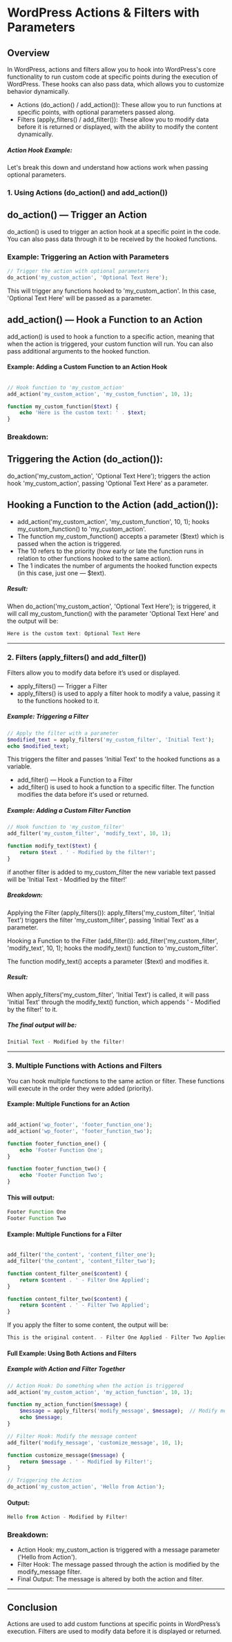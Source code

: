 # WordPress Actions & Filters with Parameters

## Overview

In WordPress, actions and filters allow you to hook into WordPress's core functionality to run custom code at specific points during the execution of WordPress. These hooks can also pass data, which allows you to customize behavior dynamically.

-   Actions (do_action() / add_action()): These allow you to run functions at specific points, with optional parameters passed along.
-   Filters (apply_filters() / add_filter()): These allow you to modify data before it is returned or displayed, with the ability to modify the content dynamically.

##### Action Hook Example:

Let's break this down and understand how actions work when passing optional parameters.

### 1. Using Actions (do_action() and add_action())

## do_action() — Trigger an Action

do_action() is used to trigger an action hook at a specific point in the code. You can also pass data through it to be received by the hooked functions.

### Example: Triggering an Action with Parameters

```php
// Trigger the action with optional parameters
do_action('my_custom_action', 'Optional Text Here');
```

This will trigger any functions hooked to 'my_custom_action'. In this case, 'Optional Text Here' will be passed as a parameter.

## add_action() — Hook a Function to an Action

add_action() is used to hook a function to a specific action, meaning that when the action is triggered, your custom function will run. You can also pass additional arguments to the hooked function.

#### Example: Adding a Custom Function to an Action Hook

```php

// Hook function to 'my_custom_action'
add_action('my_custom_action', 'my_custom_function', 10, 1);

function my_custom_function($text) {
    echo 'Here is the custom text: ' . $text;
}
```

### Breakdown:

## Triggering the Action (do_action()):

do_action('my_custom_action', 'Optional Text Here'); triggers the action hook 'my_custom_action', passing 'Optional Text Here' as a parameter.

## Hooking a Function to the Action (add_action()):

-   add_action('my_custom_action', 'my_custom_function', 10, 1); hooks my_custom_function() to 'my_custom_action'.
-   The function my_custom_function() accepts a parameter ($text) which is passed when the action is triggered.
-   The 10 refers to the priority (how early or late the function runs in relation to other functions hooked to the same action).
-   The 1 indicates the number of arguments the hooked function expects (in this case, just one — $text).

##### Result:

When do_action('my_custom_action', 'Optional Text Here'); is triggered, it will call my_custom_function() with the parameter 'Optional Text Here' and the output will be:

```js
Here is the custom text: Optional Text Here
```

---

### 2. Filters (apply_filters() and add_filter())

Filters allow you to modify data before it’s used or displayed.

-   apply_filters() — Trigger a Filter
-   apply_filters() is used to apply a filter hook to modify a value, passing it to the functions hooked to it.

##### Example: Triggering a Filter

```php
// Apply the filter with a parameter
$modified_text = apply_filters('my_custom_filter', 'Initial Text');
echo $modified_text;
```

This triggers the filter and passes 'Initial Text' to the hooked functions as a variable.

-   add_filter() — Hook a Function to a Filter
-   add_filter() is used to hook a function to a specific filter. The function modifies the data before it's used or returned.

##### Example: Adding a Custom Filter Function

```php
// Hook function to 'my_custom_filter'
add_filter('my_custom_filter', 'modify_text', 10, 1);

function modify_text($text) {
    return $text . ' - Modified by the filter!';
}
```

if another filter is added to my_custom_filter the new variable text passed will be 'Initial Text - Modified by the filter!'

##### Breakdown:

Applying the Filter (apply_filters()): apply_filters('my_custom_filter', 'Initial Text') triggers the filter 'my_custom_filter', passing 'Initial Text' as a parameter.

Hooking a Function to the Filter (add_filter()): add_filter('my_custom_filter', 'modify_text', 10, 1); hooks the modify_text() function to 'my_custom_filter'.

The function modify_text() accepts a parameter ($text) and modifies it.

##### Result:

When apply_filters('my_custom_filter', 'Initial Text') is called, it will pass 'Initial Text' through the modify_text() function, which appends ' - Modified by the filter!' to it.

##### The final output will be:

```js
Initial Text - Modified by the filter!
```

---

### 3. Multiple Functions with Actions and Filters

You can hook multiple functions to the same action or filter. These functions will execute in the order they were added (priority).

#### Example: Multiple Functions for an Action

```php

add_action('wp_footer', 'footer_function_one');
add_action('wp_footer', 'footer_function_two');

function footer_function_one() {
    echo 'Footer Function One';
}

function footer_function_two() {
    echo 'Footer Function Two';
}
```

#### This will output:

```js
Footer Function One
Footer Function Two
```

#### Example: Multiple Functions for a Filter

```php

add_filter('the_content', 'content_filter_one');
add_filter('the_content', 'content_filter_two');

function content_filter_one($content) {
    return $content . ' - Filter One Applied';
}

function content_filter_two($content) {
    return $content . ' - Filter Two Applied';
}
```

If you apply the filter to some content, the output will be:

```js
This is the original content. - Filter One Applied - Filter Two Applied
```

#### Full Example: Using Both Actions and Filters

##### Example with Action and Filter Together

```php
// Action Hook: Do something when the action is triggered
add_action('my_custom_action', 'my_action_function', 10, 1);

function my_action_function($message) {
    $message = apply_filters('modify_message', $message);  // Modify message via filter
    echo $message;
}

// Filter Hook: Modify the message content
add_filter('modify_message', 'customize_message', 10, 1);

function customize_message($message) {
    return $message . ' - Modified by Filter!';
}

// Triggering the Action
do_action('my_custom_action', 'Hello from Action');
```

#### Output:

```js
Hello from Action - Modified by Filter!
```

### Breakdown:

-   Action Hook: my_custom_action is triggered with a message parameter ('Hello from Action').
-   Filter Hook: The message passed through the action is modified by the modify_message filter.
-   Final Output: The message is altered by both the action and filter.

---

## Conclusion

Actions are used to add custom functions at specific points in WordPress’s execution. Filters are used to modify data before it is displayed or returned.
